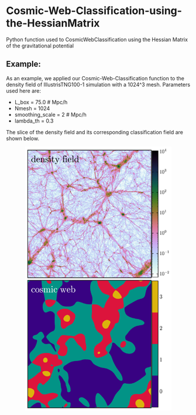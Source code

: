 # Cosmic-Web-Classification-using-the-HessianMatrix
Python function used to CosmicWebClassification using the Hessian Matrix of the gravitational potential

## Example:
As an example, we applied our Cosmic-Web-Classification function to the density field of IllustrisTNG100-1 simulation with a 1024^3 mesh. 
Parameters used here are:

- L_box = 75.0 # Mpc/h
- Nmesh = 1024
- smoothing_scale = 2 # Mpc/h
- lambda_th = 0.3 

The slice of the density field and its corresponding classification field are shown below.
<div align=center><img width="400" height="720" src="https://github.com/WangYun1995/Cosmic-Web-Classification-using-the-HessianMatrix/blob/main/cosmic_web.png"/>
